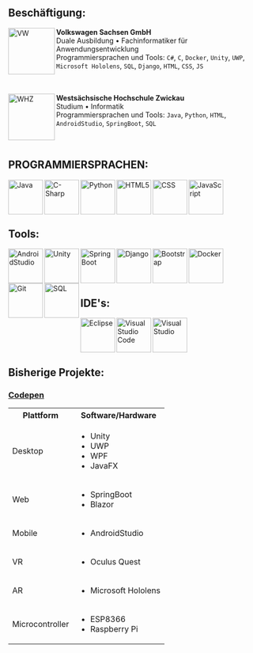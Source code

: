 <h2>
Beschäftigung:
</h2>

[<img align="left" height="94px" width="94px" alt="VW" src="https://user-images.githubusercontent.com/20931258/131373296-aa8ced38-05e9-43a8-9df2-e7ed03c3143f.jpg"/>](https://www.volkswagen-sachsen.de/de.html)

**Volkswagen Sachsen GmbH** \
Duale Ausbildung • Fachinformatiker für Anwendungsentwicklung \
Programmiersprachen und Tools: `C#`, `C`, `Docker`, `Unity`, `UWP`, `Microsoft Hololens`, `SQL`, `Django`, `HTML`, `CSS`, `JS`\
<br/>
<br/>

[<img align="left" height="94px" width="94px" alt="WHZ" src="https://user-images.githubusercontent.com/20931258/131372847-94b32cb4-293a-49d8-b891-1c1cd6d2fffd.jpg"/>](https://www.fh-zwickau.de/)

**Westsächsische Hochschule Zwickau** \
Studium • Informatik \
Programmiersprachen und Tools: `Java`, `Python`, `HTML`, `AndroidStudio`, `SpringBoot`, `SQL`\
<br/>
<br/>



<h2>
PROGRAMMIERSPRACHEN:
</h2>

<img align="left" alt="Java" width="70px" src="https://user-images.githubusercontent.com/20931258/131356512-4db2afd5-d908-47e0-b781-e5548db2c214.png" />

<img align="left" alt="C-Sharp" width="70px" src="https://user-images.githubusercontent.com/20931258/131356676-670bc934-3ec1-430f-ba67-3d9293b9d2ab.png" />

<img align="left" alt="Python" width="70px" src="https://user-images.githubusercontent.com/20931258/131356722-a578b40e-8ab0-4d41-bc2c-5a56bdc23ade.png" />

<img align="left" alt="HTML5" width="70px" src="https://user-images.githubusercontent.com/20931258/131356816-76ab125a-0b83-4cca-a3ea-520d63b439f3.png" />

<img align="left" alt="CSS" width="70px" src="https://user-images.githubusercontent.com/20931258/131383145-414527ff-d84d-400c-ab9e-299347a0b0bb.png" />

<img align="left" alt="JavaScript" width="70px" src="https://user-images.githubusercontent.com/20931258/132023942-98b45c77-a92e-426a-94bc-86705a776041.png" />

<br /><br />
<br /><br />

<h2>
Tools:
</h2>

<img align="left" alt="AndroidStudio" width="70px" src="https://user-images.githubusercontent.com/20931258/131357074-63df6ac7-6b66-4f0e-8a55-b6db31103ed8.png" />

<img align="left" alt="Unity" width="70px" src="https://user-images.githubusercontent.com/20931258/131357190-37d75dc2-305d-47eb-bdc1-313943454243.png" />

<img align="left" alt="SpringBoot" width="70px" src="https://user-images.githubusercontent.com/20931258/131357312-0905256c-158e-46cf-b344-e45391ce428a.png" />

<img align="left" alt="Django" width="70px" src="https://user-images.githubusercontent.com/20931258/132024071-5a7a724e-4a94-4f76-b7f0-f773e8f21781.png" />

<img align="left" alt="Bootstrap" width="70px" src="https://user-images.githubusercontent.com/20931258/131357628-36633d2c-c99c-4a17-b548-d06a3bd7a62e.png" />

<img align="left" alt="Docker" width="70px" src="https://user-images.githubusercontent.com/20931258/131357714-af4e9a2e-10e3-4289-8ef9-3d835b8fbaf2.png" />

<img align="left" alt="Git" width="70px" src="https://user-images.githubusercontent.com/20931258/131357774-1892edb9-3fee-4d60-9d40-2d6cc6f33de3.png" />

<img align="left" alt="SQL" width="70px" src="https://user-images.githubusercontent.com/20931258/131357843-e7b92c7c-97d4-4f21-aae4-bb76b0fa5bcf.png" />

<br /><br />
<br /><br />

<h2>
IDE's:
</h2>

<img align="left" alt="Eclipse" width="70px" src="https://user-images.githubusercontent.com/20931258/131357944-f1e7aaca-d8c7-47bb-aa3e-2bbafc8d6346.png" />

<img align="left" alt="Visual Studio Code" width="70px" src="https://user-images.githubusercontent.com/20931258/131358001-ae2e9c79-2522-4dbb-9244-dce35da65a6c.png" />

<img align="left" alt="Visual Studio" width="70px" src="https://user-images.githubusercontent.com/20931258/131358034-a92dec4d-3d85-4a3c-bca5-995423470c9f.png" />

<br /><br />
<br /><br />

<h2>
Bisherige Projekte:
</h2>

### [Codepen](https://codepen.io/kennymusterer)

<table>
  <tbody>
    <tr>
      <th align="center">Plattform</th>
      <th>Software/Hardware</th>
    </tr>
    <tr>
      <td>Desktop</td>
      <td>
       <ul>
          <li>Unity</li>
          <li>UWP</li>
          <li>WPF</li>
          <li>JavaFX</li>    
        </ul> 
      </td>
    </tr>
    <tr>
      <td>Web</td>
      <td>
       <ul>
          <li>SpringBoot</li>
          <li>Blazor</li>  
        </ul> 
      </td>
    </tr>
    <tr>
      <td>Mobile</td>
      <td>
       <ul>
          <li>AndroidStudio</li>
        </ul> 
      </td>
    </tr>
    <tr>
      <td>VR</td>
      <td>
       <ul>
          <li>Oculus Quest</li>
        </ul> 
      </td>
    </tr>
   <tr>
      <td>AR</td>
      <td>
       <ul>
          <li>Microsoft Hololens</li>
        </ul> 
      </td>
    </tr>
   <tr>
      <td>Microcontroller</td>
      <td>
       <ul>
          <li>ESP8366</li>
          <li>Raspberry Pi</li>
        </ul> 
      </td>
    </tr>
  </tbody>
</table>
